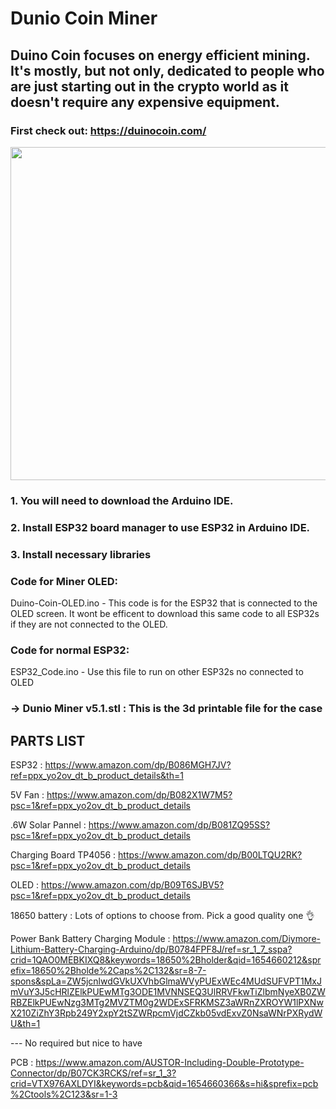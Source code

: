 # Dunio Coin Miner

## Duino Coin focuses on energy efficient mining. It's mostly, but not only, dedicated to people who are just starting out in the crypto world as it doesn't require any expensive equipment.

### First check out: https://duinocoin.com/

 <td><img src="https://user-images.githubusercontent.com/59584919/172526435-1e474e94-578d-4f06-823f-3024ae7ee911.png" width=800 height=533></td>

### 1. You will need to download the Arduino IDE. 
### 2. Install ESP32 board manager to use ESP32 in Arduino IDE. 
### 3. Install necessary libraries 

### Code for Miner OLED:  
Duino-Coin-OLED.ino  -  This code is for the ESP32 that is connected to the OLED screen. It wont be efficent to download this same code to all ESP32s if they are not connected to the OLED. 

### Code for normal ESP32:
ESP32_Code.ino  -  Use this file to run on other ESP32s no connected to OLED

### -> Dunio Miner v5.1.stl : This is the 3d printable file for the case

## PARTS LIST

ESP32 : https://www.amazon.com/dp/B086MGH7JV?ref=ppx_yo2ov_dt_b_product_details&th=1

5V Fan : https://www.amazon.com/dp/B082X1W7M5?psc=1&ref=ppx_yo2ov_dt_b_product_details

.6W Solar Pannel : https://www.amazon.com/dp/B081ZQ95SS?psc=1&ref=ppx_yo2ov_dt_b_product_details

Charging Board TP4056  : https://www.amazon.com/dp/B00LTQU2RK?psc=1&ref=ppx_yo2ov_dt_b_product_details

OLED : https://www.amazon.com/dp/B09T6SJBV5?psc=1&ref=ppx_yo2ov_dt_b_product_details

18650 battery : Lots of options to choose from. Pick a good quality one 👌

Power Bank Battery Charging Module : https://www.amazon.com/Diymore-Lithium-Battery-Charging-Arduino/dp/B0784FPF8J/ref=sr_1_7_sspa?crid=1QAO0MEBKIXQ8&keywords=18650%2Bholder&qid=1654660212&sprefix=18650%2Bholde%2Caps%2C132&sr=8-7-spons&spLa=ZW5jcnlwdGVkUXVhbGlmaWVyPUExWEc4MUdSUFVPT1MxJmVuY3J5cHRlZElkPUEwMTg3ODE1MVNNSEQ3UlRRVFkwTiZlbmNyeXB0ZWRBZElkPUEwNzg3MTg2MVZTM0g2WDExSFRKMSZ3aWRnZXROYW1lPXNwX210ZiZhY3Rpb249Y2xpY2tSZWRpcmVjdCZkb05vdExvZ0NsaWNrPXRydWU&th=1

--- No required but nice to have 

PCB : https://www.amazon.com/AUSTOR-Including-Double-Prototype-Connector/dp/B07CK3RCKS/ref=sr_1_3?crid=VTX976AXLDYI&keywords=pcb&qid=1654660366&s=hi&sprefix=pcb%2Ctools%2C123&sr=1-3


